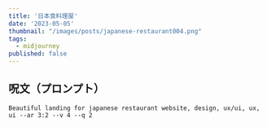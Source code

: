 ```yaml
---
title: '日本食料理屋'
date: '2023-05-05'
thumbnail: "/images/posts/japanese-restaurant004.png"
tags:
  - midjourney
published: false
---
```


## 呪文（プロンプト）
```
Beautiful landing for japanese restaurant website, design, ux/ui, ux, ui --ar 3:2 --v 4 --q 2
```